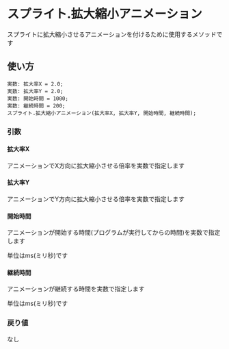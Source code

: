 # スプライト.拡大縮小アニメーション

スプライトに拡大縮小させるアニメーションを付けるために使用するメソッドです

## 使い方

```
実数: 拡大率X = 2.0;
実数: 拡大率Y = 2.0;
実数: 開始時間 = 1000;
実数: 継続時間 = 200;
スプライト.拡大縮小アニメーション(拡大率X, 拡大率Y, 開始時間, 継続時間);
```

### 引数

#### 拡大率X

アニメーションでX方向に拡大縮小させる倍率を実数で指定します

#### 拡大率Y

アニメーションでY方向に拡大縮小させる倍率を実数で指定します

#### 開始時間

アニメーションが開始する時間(プログラムが実行してからの時間)を実数で指定します

単位はms(ミリ秒)です

#### 継続時間


アニメーションが継続する時間を実数で指定します

単位はms(ミリ秒)です

### 戻り値

なし